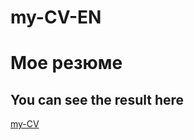 # my-CV-EN
# Мое резюме
## You can see the result here
[my-CV](https://karen-1992.github.io/my-resume-en/)
